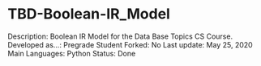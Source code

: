 # TBD-Boolean-IR_Model

Description: Boolean IR Model for the Data Base Topics CS Course.
Developed as...: Pregrade Student
Forked: No
Last update: May 25, 2020
Main Languages: Python
Status: Done